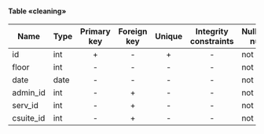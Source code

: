 #### Table «cleaning»

| Name      | Type | Primary key | Foreign key | Unique | Integrity constraints | Null/not null |
| --------- | ---- | :---------: | :---------: | :----: | :-------------------: | ------------- |
| id        | int  |      +      |      -      |   +    |           -           | not null      |
| floor     | int  |      -      |      -      |   -    |           -           | not null      |
| date      | date |      -      |      -      |   -    |           -           | not null      |
| admin_id  | int  |      -      |      +      |   -    |           -           | not null      |
| serv_id   | int  |      -      |      +      |   -    |           -           | not null      |
| csuite_id | int  |      -      |      +      |   -    |           -           | not null      |


